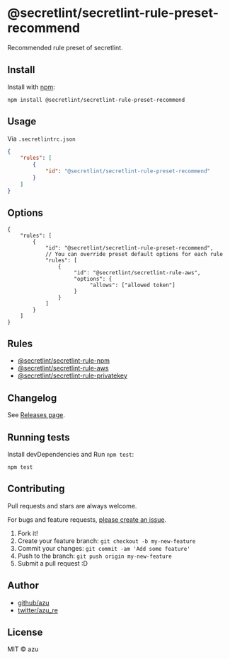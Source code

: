 # @secretlint/secretlint-rule-preset-recommend

Recommended rule preset of secretlint.

## Install

Install with [npm](https://www.npmjs.com/):

    npm install @secretlint/secretlint-rule-preset-recommend

## Usage


Via `.secretlintrc.json`

```json
{
    "rules": [
        {
            "id": "@secretlint/secretlint-rule-preset-recommend"
        }
    ]
}
```

## Options

```json5
{
    "rules": [
        {
            "id": "@secretlint/secretlint-rule-preset-recommend",
            // You can override preset default options for each rule
            "rules": [
                {
                     "id": "@secretlint/secretlint-rule-aws",
                     "options": {
                          "allows": ["allowed token"]
                     }
                }
            ]
        }
    ]
}
```

## Rules

- [@secretlint/secretlint-rule-npm](https://www.npmjs.com/package/@secretlint/secretlint-rule-npm)
- [@secretlint/secretlint-rule-aws](https://www.npmjs.com/package/@secretlint/secretlint-rule-aws)
- [@secretlint/secretlint-rule-privatekey](https://www.npmjs.com/package/@secretlint/secretlint-rule-privatekey)

## Changelog

See [Releases page](https://github.com/secretlint/secretlint/releases).

## Running tests

Install devDependencies and Run `npm test`:

    npm test

## Contributing

Pull requests and stars are always welcome.

For bugs and feature requests, [please create an issue](https://github.com/secretlint/secretlint/issues).

1. Fork it!
2. Create your feature branch: `git checkout -b my-new-feature`
3. Commit your changes: `git commit -am 'Add some feature'`
4. Push to the branch: `git push origin my-new-feature`
5. Submit a pull request :D

## Author

- [github/azu](https://github.com/azu)
- [twitter/azu_re](https://twitter.com/azu_re)

## License

MIT © azu
